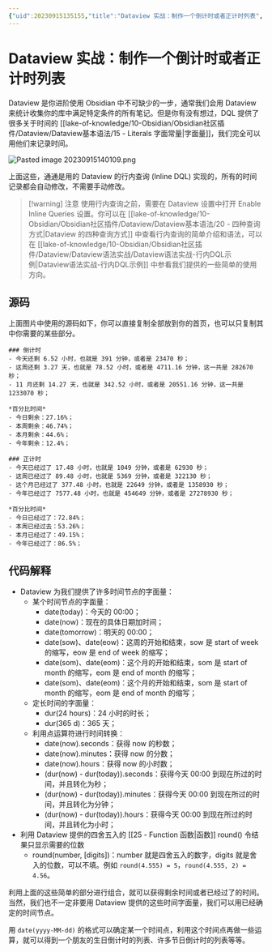 ```yaml
---
{"uid":20230915135155,"title":"Dataview 实战：制作一个倒计时或者正计时列表","tags":["Obsidian","dataview","InlineQuery"],"description":"用 Dataview 制作一个倒计时或者正计时列表，展示了今天、本周、本月和今年的剩余时间和已经过去的时间跨度以及百分比。文中给出了代码的具体解释，以及你想定制相对某个特定时间点时修改的方法。","author":"Huajin","type":"other","draft":false,"editable":false,"modified":20230918130039,"dg-publish":true,"permalink":"/lake-of-knowledge/10-obsidian/obsidian/dataview/dataview/dataview/","dgPassFrontmatter":true}
---
```



# Dataview 实战：制作一个倒计时或者正计时列表

Dataview 是你进阶使用 Obsidian 中不可缺少的一步，通常我们会用 Dataview 来统计收集你的库中满足特定条件的所有笔记。但是你有没有想过，DQL 提供了很多关于时间的 [[lake-of-knowledge/10-Obsidian/Obsidian社区插件/Dataview/Dataview基本语法/15 - Literals 字面常量\|字面量]]，我们完全可以用他们来记录时间。

![Pasted image 20230915140109.png](https://cdn.pkmer.cn/images/Pasted%20image%2020230915140109.png!pkmer)

上面这些，通通是用的 Dataview 的行内查询 (Inline DQL) 实现的，所有的时间记录都会自动修改，不需要手动修改。

> [!warning] 注意
> 使用行内查询之前，需要在 Dataview 设置中打开 Enable Inline Queries 设置。你可以在 [[lake-of-knowledge/10-Obsidian/Obsidian社区插件/Dataview/Dataview基本语法/20 - 四种查询方式\|Dataview 的四种查询方式]] 中查看行内查询的简单介绍和语法，可以在 [[lake-of-knowledge/10-Obsidian/Obsidian社区插件/Dataview/Dataview语法实战/Dataview语法实战-行内DQL示例\|Dataview语法实战-行内DQL示例]] 中参看我们提供的一些简单的使用方向。

## 源码

上面图片中使用的源码如下，你可以直接复制全部放到你的首页，也可以只复制其中你需要的某些部分。

```
### 倒计时
- 今天还剩 6.52 小时，也就是 391 分钟，或者是 23470 秒；
- 这周还剩 3.27 天，也就是 78.52 小时，或者是 4711.16 分钟，这一共是 282670 秒；
- 11 月还剩 14.27 天，也就是 342.52 小时，或者是 20551.16 分钟，这一共是 1233070 秒；

*百分比时间*
- 今日剩余：27.16%；
- 本周剩余：46.74%；
- 本月剩余：44.6%；
- 今年剩余：12.4%；

### 正计时
- 今天已经过了 17.48 小时，也就是 1049 分钟，或者是 62930 秒；
- 这周已经过了 89.48 小时，也就是 5369 分钟，或者是 322130 秒；
- 这个月已经过了 377.48 小时，也就是 22649 分钟，或者是 1358930 秒；
- 今年已经过了 7577.48 小时，也就是 454649 分钟，或者是 27278930 秒；

*百分比时间*
- 今日已经过了：72.84%；
- 本周已经过去：53.26%；
- 本月已经过了：49.15%；
- 今年已经过了：86.5%；
```

## 代码解释

- Dataview 为我们提供了许多时间节点的字面量：
	- 某个时间节点的字面量：
		- date(today)：今天的 00:00；
		- date(now)：现在的具体日期加时间；
		- date(tomorrow)：明天的 00:00；
		- date(sow)、date(eow)：这周的开始和结束，sow 是 start of week 的缩写，eow 是 end of week 的缩写；
		- date(som)、date(eom)：这个月的开始和结束，som 是 start of month 的缩写，eom 是 end of month 的缩写；
		- date(som)、date(eom)：这个月的开始和结束，som 是 start of month 的缩写，eom 是 end of month 的缩写；
	- 定长时间的字面量：
		- dur(24 hours)：24 小时的时长；
		- dur(365 d)：365 天；
	- 利用点运算符进行时间转换：
		- date(now).seconds：获得 now 的秒数；
		- date(now).minutes：获得 now 的分数；
		- date(now).hours：获得 now 的小时数；
		- (dur(now) - dur(today)).seconds：获得今天 00:00 到现在所过的时间，并且转化为秒；
		- (dur(now) - dur(today)).minutes：获得今天 00:00 到现在所过的时间，并且转化为分钟；
		- (dur(now) - dur(today)).hours：获得今天 00:00 到现在所过的时间，并且转化为小时；
- 利用 Dataview 提供的四舍五入的 [[25 - Function 函数\|函数]] round() 令结果只显示需要的位数
	- round(number, \[digits])：number 就是四舍五入的数字，digits 就是舍入的位数，可以不填。例如 `round(4.555) = 5`，`round(4.555, 2) = 4.56`。

利用上面的这些简单的部分进行组合，就可以获得剩余时间或者已经过了的时间。当然，我们也不一定非要用 Dataview 提供的这些时间字面量，我们可以用已经确定的时间节点。

用 `date(yyyy-MM-dd)` 的格式可以确定某一个时间点，利用这个时间点再做一些运算，就可以得到一个朋友的生日倒计时的列表、许多节日倒计时的列表等等。